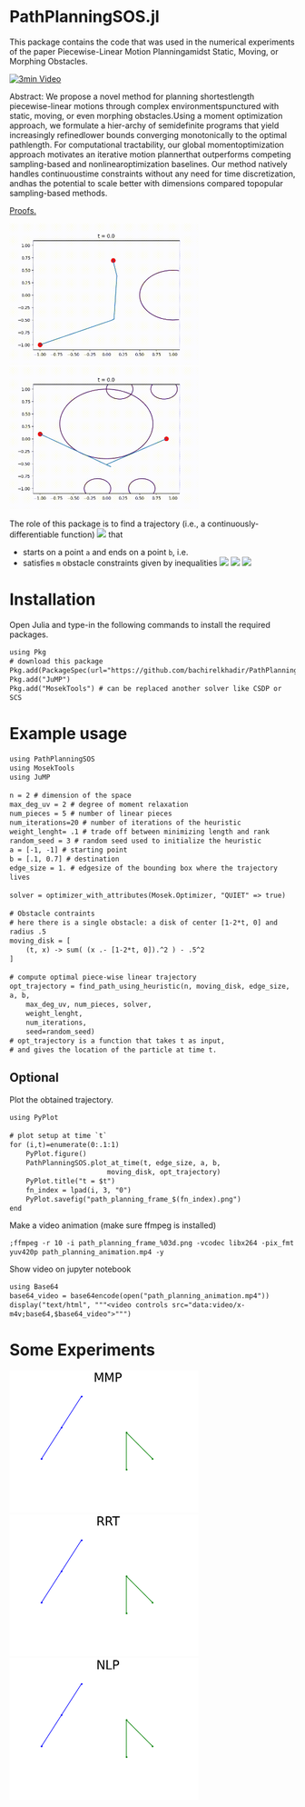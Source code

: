 # PathPlanningSOS.jl


This package contains the code that was used in the numerical experiments of the paper Piecewise-Linear  Motion  Planningamidst  Static,  Moving,  or  Morphing  Obstacles.


[![3min Video](https://img.youtube.com/vi/AxLM-wQqYnc/maxresdefault.jpg=400x)](https://www.youtube.com/watch?v=AxLM-wQqYnc)


Abstract: We propose a novel method for planning shortestlength piecewise-linear motions through complex environmentspunctured  with  static,  moving,  or  even  morphing  obstacles.Using  a  moment  optimization  approach,  we  formulate  a  hier-archy  of  semidefinite  programs  that  yield  increasingly  refinedlower  bounds  converging  monotonically  to  the  optimal  pathlength.   For   computational   tractability,   our   global   momentoptimization  approach  motivates  an  iterative  motion  plannerthat   outperforms   competing   sampling-based   and   nonlinearoptimization baselines. Our method natively handles continuoustime  constraints  without  any  need  for  time  discretization,  andhas  the  potential  to  scale  better  with  dimensions  compared  topopular  sampling-based  methods.

<a href="https://raw.githubusercontent.com/bachirelkhadir/PathPlanningSOS.jl/master/doc/Path_Planing_Proofs.pdf">Proofs.</a>


<a href="https://youtu.be/8VXckZWe-VQ"><img alt="Path Planning using SOS - Example 1" src="https://raw.githubusercontent.com/bachirelkhadir/PathPlanningSOS.jl/master/doc/path_planning_animation.gif" height=250px/></a> <a href="https://youtu.be/6ThKwE0B9yA"><img alt="Path Planning using SOS - Example 2" src="https://raw.githubusercontent.com/bachirelkhadir/PathPlanningSOS.jl/master/doc/path_planning_animation_2.gif" height=250px/></a>

The role of this package is to find a trajectory (i.e., a
continuously-differentiable
function)
<img src="https://render.githubusercontent.com/render/math?math=x: [0, T] \rightarrow  \mathbb R^n" />
that
- starts on a point `a` and ends on a point `b`, i.e.
- satisfies `m` obstacle constraints given by inequalities
   <img src="https://render.githubusercontent.com/render/math?math=g_i(t, x(t)) \ge 0 " />
   <img src="https://render.githubusercontent.com/render/math?math=\forall t \in [0, T]" />
   <img src="https://render.githubusercontent.com/render/math?math=\forall i \in \{1, \ldots, s\}" />


# Installation

Open Julia and type-in the following commands to install the required packages.

```
using Pkg
# download this package
Pkg.add(PackageSpec(url="https://github.com/bachirelkhadir/PathPlanningSOS.jl"))
Pkg.add("JuMP")
Pkg.add("MosekTools") # can be replaced another solver like CSDP or SCS
```


# Example usage

```
using PathPlanningSOS
using MosekTools
using JuMP

n = 2 # dimension of the space
max_deg_uv = 2 # degree of moment relaxation
num_pieces = 5 # number of linear pieces
num_iterations=20 # number of iterations of the heuristic
weight_lenght= .1 # trade off between minimizing length and rank
random_seed = 3 # random seed used to initialize the heuristic
a = [-1, -1] # starting point
b = [.1, 0.7] # destination
edge_size = 1. # edgesize of the bounding box where the trajectory lives

solver = optimizer_with_attributes(Mosek.Optimizer, "QUIET" => true)

# Obstacle contraints
# here there is a single obstacle: a disk of center [1-2*t, 0] and radius .5
moving_disk = [
    (t, x) -> sum( (x .- [1-2*t, 0]).^2 ) - .5^2
]

# compute optimal piece-wise linear trajectory
opt_trajectory = find_path_using_heuristic(n, moving_disk, edge_size, a, b,
    max_deg_uv, num_pieces, solver,
    weight_lenght,
    num_iterations,
    seed=random_seed)
# opt_trajectory is a function that takes t as input,
# and gives the location of the particle at time t.
```
## Optional

Plot the obtained trajectory.

```
using PyPlot

# plot setup at time `t`
for (i,t)=enumerate(0:.1:1)
    PyPlot.figure()
    PathPlanningSOS.plot_at_time(t, edge_size, a, b,
                        moving_disk, opt_trajectory)
    PyPlot.title("t = $t")
    fn_index = lpad(i, 3, "0")
    PyPlot.savefig("path_planning_frame_$(fn_index).png")
end
```


Make a video animation (make sure ffmpeg is installed)
```
;ffmpeg -r 10 -i path_planning_frame_%03d.png -vcodec libx264 -pix_fmt yuv420p path_planning_animation.mp4 -y
```

Show video on jupyter notebook
```
using Base64
base64_video = base64encode(open("path_planning_animation.mp4"))
display("text/html", """<video controls src="data:video/x-m4v;base64,$base64_video">""")
```


# Some Experiments

<img alt="Biarm Manipulation" src="https://raw.githubusercontent.com/bachirelkhadir/PathPlanningSOS.jl/master/doc/biarm_manip_sos.gif" height=250px/>

<img alt="Biarm Manipulation" src="https://raw.githubusercontent.com/bachirelkhadir/PathPlanningSOS.jl/master/doc/biarm_manip_rrt.gif" height=250px/>

<img alt="Biarm Manipulation" src="https://raw.githubusercontent.com/bachirelkhadir/PathPlanningSOS.jl/master/doc/biarm_manip_nlp.gif" height=250px/>
